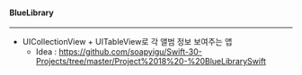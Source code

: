 #### BlueLibrary

---

- UICollectionView + UITableView로 각 앨범 정보 보여주는 앱
  - Idea : https://github.com/soapyigu/Swift-30-Projects/tree/master/Project%2018%20-%20BlueLibrarySwift

